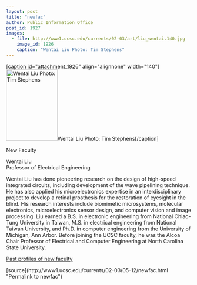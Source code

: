 ```yaml
---
layout: post
title: "newfac"
author: Public Information Office
post_id: 1927
images:
  - file: http://www1.ucsc.edu/currents/02-03/art/liu_wentai.140.jpg
    image_id: 1926
    caption: "Wentai Liu Photo: Tim Stephens"
---
```


[caption id="attachment_1926" align="alignnone" width="140"]<a href="http://localhost/mysite/wp-content/uploads/2003/05/liu_wentai.140.jpg"><img class="size-full wp-image-1926" src="http://localhost/mysite/wp-content/uploads/2003/05/liu_wentai.140.jpg" alt="Wentai Liu Photo: Tim Stephens" width="140" height="194" /></a>Wentai Liu Photo: Tim Stephens[/caption]
<p class="pagehead">
  New Faculty
</p>
<p>
  <span class="sectionhead">Wentai Liu</span><br>
  Professor of Electrical Engineering<br>
</p>
<p>
  Wentai Liu has done pioneering research on the design of high-speed integrated circuits, including development of the wave pipelining technique. He has also applied his microelectronics expertise in an interdisciplinary project to develop a retinal prosthesis for the restoration of eyesight in the blind. His research interests include biomimetic microsystems, molecular electronics, microelectronics sensor design, and computer vision and image processing. Liu earned a B.S. in electronic engineering from National Chiao-Tung University in Taiwan, M.S. in electrical engineering from National Taiwan University, and Ph.D. in computer engineering from the University of Michigan, Ann Arbor. Before joining the UCSC faculty, he was the Alcoa Chair Professor of Electrical and Computer Engineering at North Carolina State University.
</p>
<p>
  <a href="http://currents.ucsc.edu/faculty_profiles.html">Past profiles of new faculty</a>
</p>
<p>

</p>
[source](http://www1.ucsc.edu/currents/02-03/05-12/newfac.html "Permalink to newfac")
